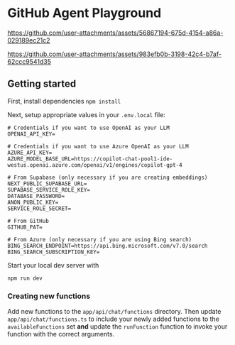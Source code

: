 # GitHub Agent Playground

https://github.com/user-attachments/assets/56867194-675d-4154-a86a-029189ec21c2


https://github.com/user-attachments/assets/983efb0b-3198-42c4-b7af-62ccc9541d35

## Getting started

First, install dependencies
`npm install`

Next, setup appropriate values in your `.env.local` file:

```
# Credentials if you want to use OpenAI as your LLM
OPENAI_API_KEY=

# Credentials if you want to use Azure OpenAI as your LLM
AZURE_API_KEY=
AZURE_MODEL_BASE_URL=https://copilot-chat-pool1-ide-westus.openai.azure.com/openai/v1/engines/copilot-gpt-4

# From Supabase (only necessary if you are creating embeddings)
NEXT_PUBLIC_SUPABASE_URL=
SUPABASE_SERVICE_ROLE_KEY=
DATABASE_PASSWORD=
ANON_PUBLIC_KEY=
SERVICE_ROLE_SECRET=

# From GitHub
GITHUB_PAT=

# From Azure (only necessary if you are using Bing search)
BING_SEARCH_ENDPOINT=https://api.bing.microsoft.com/v7.0/search
BING_SEARCH_SUBSCRIPTION_KEY=
```

Start your local dev server with

`npm run dev`

### Creating new functions

Add new functions to the `app/api/chat/functions` directory. Then update `app/api/chat/functions.ts` to include your newly added functions to the `availableFunctions` set **and** update the `runFunction` function to invoke your function with the correct arguments.
